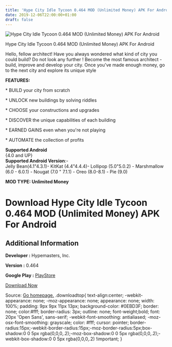 ```yaml
---
title: 'Hype City Idle Tycoon 0.464 MOD (Unlimited Money) APK For Android'
date: 2019-12-06T22:00:00+01:00
draft: false
---
```


![Hype City Idle Tycoon 0.464 MOD (Unlimited Money) APK For Android](https://i0.wp.com/apkhome.net/wp-content/uploads/2019/11/Hype-City-Idle-Tycoon.png "Hype City Idle Tycoon 0.464 MOD (Unlimited Money) APK For Android")

  

Hype City Idle Tycoon 0.464 MOD (Unlimited Money) APK For Android

Hello, fellow architect! Have you always wondered what kind of city you could build? Do not look any further ! Become the most famous architect - build, improve and develop your city. Once you've made enough money, go to the next city and explore its unique style

**FEATURES:**

\* BUILD your city from scratch

\* UNLOCK new buildings by solving riddles

\* CHOOSE your constructions and upgrades

\* DISCOVER the unique capabilities of each building

\* EARNED GAINS even when you're not playing

\* AUTOMATE the collection of profits

**Supported Android**  
{4.0 and UP}  
**Supported Android Version**:-  
Jelly Bean(4.1"4.3.1)- KitKat (4.4"4.4.4)- Lollipop (5.0"5.0.2) - Marshmallow (6.0 - 6.0.1) - Nougat (7.0 " 7.1.1) - Oreo (8.0-8.1) - Pie (9.0)

**MOD TYPE: Unlimited Money**

Download Hype City Idle Tycoon 0.464 MOD (Unlimited Money) APK For Android
==========================================================================

Additional Information
----------------------

**Developer :** Hypemasters, Inc.

**Version :** 0.464

**Google Play :** [PlayStore](https://play.google.com/store/apps/details?id=com.hypemasters.idlecitybuildingtycoon)

  

[Download Now](https://store4app.co/post/hype-city-idle-tycoon-0-464-mod-unlimited-money-apk-for-android_1575130150)

  
Source: [Go homepage.](https://store4app.co/post/hype-city-idle-tycoon-0-464-mod-unlimited-money-apk-for-android_1575130150) .downloadtop{ text-align:center; -webkit-appearance: none; -moz-appearance: none; appearance: none; width: 100%; padding: 9px 9px 11px 13px; background-color: #0EBD3F; border: none; color:#fff; border-radius: 3px; outline: none; font-weight;bold; font: 20px 'Open Sans', sans-serif; -webkit-font-smoothing: antialiased; -moz-osx-font-smoothing: grayscale; color: #fff; cursor: pointer; border-radius:15px;-webkit-border-radius:15px;-moz-border-radius:5px;box-shadow:0 0 5px rgba(0,0,0,.2);-moz-box-shadow:0 0 5px rgba(0,0,0,.2);-webkit-box-shadow:0 0 5px rgba(0,0,0,.2) !important; }